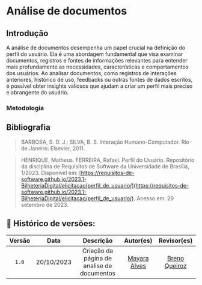 # Análise de documentos 

## Introdução

A análise de documentos desempenha um papel crucial na definição do perfil do usuário. Ela é uma abordagem fundamental que visa examinar documentos, registros e fontes de informações relevantes para entender mais profundamente as necessidades, características e comportamentos dos usuários. Ao analisar documentos, como registros de interações anteriores, histórico de uso, feedbacks ou outras fontes de dados escritos, é possível obter insights valiosos que ajudam a criar um perfil mais preciso e abrangente do usuário.

### Metodologia 


## Bibliografia
> BARBOSA, S. D. J.; SILVA, B. S. Interação Humano-Computador. Rio de Janeiro: Elsevier, 2011.

> HENRIQUE, Matheus. FERREIRA, Rafael. Perfil do Usuário. Repositório da disciplina de Requisitos de Software da Universidade de Brasília, 1/2023. Disponível em: [https://requisitos-de-software.github.io/2023.1-BilheteriaDigital/elicitacao/perfil_de_usuario/](https://requisitos-de-software.github.io/2023.1-BilheteriaDigital/elicitacao/perfil_de_usuario/). Acesso em: 29 setembro de 2023.

## 📑 Histórico de versões:

 Versão  |    Data    |                        Descrição                        |                                             Autor(es)                                             |                  Revisor(es)                   
 :-----: | :--------: | :-----------------------------------------------------: | :-----------------------------------------------------------------------------------------------: | :--------------------------------------------: 
  `1.0`  | 20/10/2023 |            Criação da página de analise de documentos          | [Mayara Alves](https://github.com/Mayara-tech) | [Breno Queiroz](https://github.com/brenob6)
